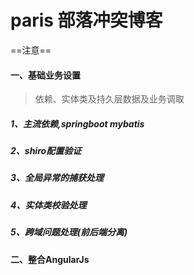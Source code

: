 # paris 部落冲突博客

==注意==
#### 一、基础业务设置
>依赖、实体类及持久层数据及业务调取
##### 1、主流依赖,springboot mybatis 

##### 2、shiro配置验证

##### 3、全局异常的捕获处理

##### 4、实体类校验处理

##### 5、跨域问题处理(前后端分离) 









#### 二、整合AngularJs








